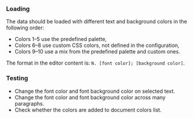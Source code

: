 ### Loading

The data should be loaded with different text and background colors in the following order:

* Colors 1&ndash;5 use the predefined palette,
* Colors 6&ndash;8 use custom CSS colors, not defined in the configuration,
* Colors 9&ndash;10 use a mix from the predefined palette and custom ones.

The format in the editor content is: `N. [font color]; [background color]`.

### Testing

- Change the font color and font background color on selected text.
- Change the font color and font background color across many paragraphs.
- Check whether the colors are added to document colors list.
